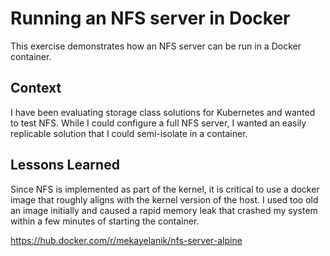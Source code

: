 # Running an NFS server in Docker

This exercise demonstrates how an NFS server can be run in a Docker container.

## Context

I have been evaluating storage class solutions for Kubernetes and
wanted to test NFS. While I could configure a full NFS server, I wanted
an easily replicable solution that I could semi-isolate in a container.

## Lessons Learned

Since NFS is implemented as part of the kernel, it is critical to use a
docker image that roughly aligns with the kernel version of the host. I
used too old an image initially and caused a rapid memory leak that
crashed my system within a few minutes of starting the container.

<!-- Links -->

https://hub.docker.com/r/mekayelanik/nfs-server-alpine
